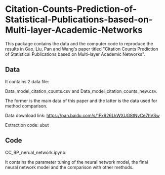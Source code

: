 # Citation-Counts-Prediction-of-Statistical-Publications-based-on-Multi-layer-Academic-Networks

This package contains the data and the computer code to reproduce the results in Gao, Liu, Pan and Wang's paper titled "Citation Counts Prediction of Statistical Publications based on Multi-layer Academic Networks".

## Data
It contains 2 data file: 

Data_model_citation_counts.csv and Data_model_citation_counts_new.csv. 

The former is the main data of this paper and the latter is the data used for method comparison.

Data download link: https://pan.baidu.com/s/1Fx926LkWXUG8tNyCe7hVSw 

Extraction code: ubut 

## Code
CC_BP_nerual_network.ipynb: 

It contains the parameter tuning of the neural network model, the final neural network model and the comparison with other methods.
